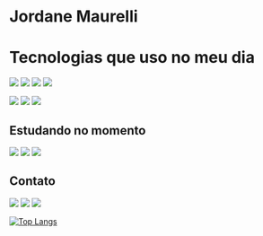 # Jordane Maurelli 
# Tecnologias que uso no meu dia 
![](https://img.shields.io/badge/HTML5-E34F26?style=for-the-badge&logo=html5&logoColor=white)
![](https://img.shields.io/badge/CSS3-1572B6?style=for-the-badge&logo=css3&logoColor=white )
![](https://img.shields.io/badge/Sass-CC6699?style=for-the-badge&logo=sass&logoColor=white)
![](https://img.shields.io/badge/JavaScript-323330?style=for-the-badge&logo=javascript&logoColor=F7DF1E)

![](https://img.shields.io/badge/Figma-F24E1E?style=for-the-badge&logo=figma&logoColor=white)
![](https://img.shields.io/badge/Adobe%20Photoshop-31A8FF?style=for-the-badge&logo=Adobe%20Photoshop&logoColor=black)
![](https://img.shields.io/badge/GitHub-100000?style=for-the-badge&logo=github&logoColor=white)
## Estudando no momento 
![](https://img.shields.io/badge/Tailwind_CSS-38B2AC?style=for-the-badge&logo=tailwind-css&logoColor=white)
![](https://img.shields.io/badge/Bootstrap-563D7C?style=for-the-badge&logo=bootstrap&logoColor=white)
![](https://img.shields.io/badge/React-20232A?style=for-the-badge&logo=react&logoColor=61DAFB)
## Contato
[![](https://img.shields.io/badge/Instagram-E4405F?style=for-the-badge&logo=instagram&logoColor=white
)](https://www.instagram.com/jordan.maurelli/)
[![](https://img.shields.io/badge/LinkedIn-0077B5?style=for-the-badge&logo=linkedin&logoColor=white
)](https://www.linkedin.com/in/jordane-garcia-1046ab120/)
[![](https://img.shields.io/badge/Gmail-D14836?style=for-the-badge&logo=gmail&logoColor=white
)](malito:jordane.maurelli@gmail.com/)

[![Top Langs](https://github-readme-stats.vercel.app/api/top-langs/?username=JordaneMaurelli&show_icons=true&theme=dracula)](https://github.com/anuraghazra/github-readme-stats)
